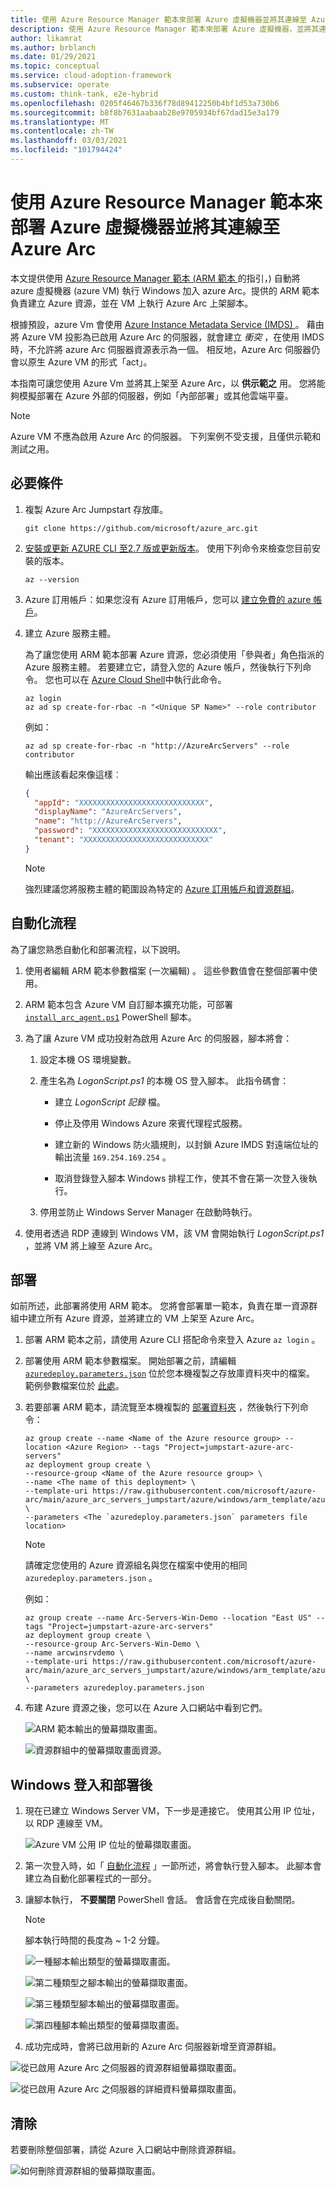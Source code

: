 ```yaml
---
title: 使用 Azure Resource Manager 範本來部署 Azure 虛擬機器並將其連線至 Azure Arc
description: 使用 Azure Resource Manager 範本來部署 Azure 虛擬機器，並將其連線到 Azure Arc。
author: likamrat
ms.author: brblanch
ms.date: 01/29/2021
ms.topic: conceptual
ms.service: cloud-adoption-framework
ms.subservice: operate
ms.custom: think-tank, e2e-hybrid
ms.openlocfilehash: 0205f46467b336f78d89412250b4bf1d53a730b6
ms.sourcegitcommit: b8f8b7631aabaab28e9705934bf67dad15e3a179
ms.translationtype: MT
ms.contentlocale: zh-TW
ms.lasthandoff: 03/03/2021
ms.locfileid: "101794424"
---
```

# <a name="use-an-azure-resource-manager-template-to-deploy-and-connect-an-azure-virtual-machine-to-azure-arc"></a>使用 Azure Resource Manager 範本來部署 Azure 虛擬機器並將其連線至 Azure Arc

本文提供使用 [Azure Resource Manager 範本 (ARM 範本 ](/azure/azure-resource-manager/templates/overview) 的指引，) 自動將 azure 虛擬機器 (azure VM) 執行 Windows 加入 azure Arc。提供的 ARM 範本負責建立 Azure 資源，並在 VM 上執行 Azure Arc 上架腳本。

根據預設，azure Vm 會使用 [Azure Instance Metadata Service (IMDS) ](/azure/virtual-machines/windows/instance-metadata-service) 。 藉由將 Azure VM 投影為已啟用 Azure Arc 的伺服器，就會建立 *衝突* ，在使用 IMDS 時，不允許將 azure Arc 伺服器資源表示為一個。 相反地，Azure Arc 伺服器仍會以原生 Azure VM 的形式「act」。

本指南可讓您使用 Azure Vm 並將其上架至 Azure Arc，以 **供示範之** 用。 您將能夠模擬部署在 Azure 外部的伺服器，例如「內部部署」或其他雲端平臺。

> [!NOTE]
> Azure VM 不應為啟用 Azure Arc 的伺服器。 下列案例不受支援，且僅供示範和測試之用。

## <a name="prerequisites"></a>必要條件

1. 複製 Azure Arc Jumpstart 存放庫。

    ```console
    git clone https://github.com/microsoft/azure_arc.git
    ```

2. [安裝或更新 AZURE CLI 至2.7 版或更新版本](/cli/azure/install-azure-cli)。 使用下列命令來檢查您目前安裝的版本。

    ```console
    az --version
    ```

3. Azure 訂用帳戶：如果您沒有 Azure 訂用帳戶，您可以 [建立免費的 azure 帳戶](https://azure.microsoft.com/free/)。

4. 建立 Azure 服務主體。

    為了讓您使用 ARM 範本部署 Azure 資源，您必須使用「參與者」角色指派的 Azure 服務主體。 若要建立它，請登入您的 Azure 帳戶，然後執行下列命令。 您也可以在 [Azure Cloud Shell](https://shell.azure.com/)中執行此命令。

    ```console
    az login
    az ad sp create-for-rbac -n "<Unique SP Name>" --role contributor
    ```

    例如：

    ```console
    az ad sp create-for-rbac -n "http://AzureArcServers" --role contributor
    ```

    輸出應該看起來像這樣︰

    ```json
    {
      "appId": "XXXXXXXXXXXXXXXXXXXXXXXXXXXX",
      "displayName": "AzureArcServers",
      "name": "http://AzureArcServers",
      "password": "XXXXXXXXXXXXXXXXXXXXXXXXXXXX",
      "tenant": "XXXXXXXXXXXXXXXXXXXXXXXXXXXX"
    }
    ```

    > [!NOTE]
    > 強烈建議您將服務主體的範圍設為特定的 [Azure 訂用帳戶和資源群組](/cli/azure/ad/sp)。

## <a name="automation-flow"></a>自動化流程

為了讓您熟悉自動化和部署流程，以下說明。

1. 使用者編輯 ARM 範本參數檔案 (一次編輯) 。 這些參數值會在整個部署中使用。

2. ARM 範本包含 Azure VM 自訂腳本擴充功能，可部署 [`install_arc_agent.ps1`](https://github.com/microsoft/azure_arc/blob/main/azure_arc_servers_jumpstart/azure/windows/arm_template/scripts/install_arc_agent.ps1) PowerShell 腳本。

3. 為了讓 Azure VM 成功投射為啟用 Azure Arc 的伺服器，腳本將會：

    1. 設定本機 OS 環境變數。

    2. 產生名為 *LogonScript.ps1* 的本機 OS 登入腳本。 此指令碼會：

        - 建立 *LogonScript 記錄* 檔。

        - 停止及停用 Windows Azure 來賓代理程式服務。

        - 建立新的 Windows 防火牆規則，以封鎖 Azure IMDS 對遠端位址的輸出流量 `169.254.169.254` 。

        - 取消登錄登入腳本 Windows 排程工作，使其不會在第一次登入後執行。

    3. 停用並防止 Windows Server Manager 在啟動時執行。

4. 使用者透過 RDP 連線到 Windows VM，該 VM 會開始執行 *LogonScript.ps1* ，並將 VM 將上線至 Azure Arc。

## <a name="deployment"></a>部署

如前所述，此部署將使用 ARM 範本。 您將會部署單一範本，負責在單一資源群組中建立所有 Azure 資源，並將建立的 VM 上架至 Azure Arc。

1. 部署 ARM 範本之前，請使用 Azure CLI 搭配命令來登入 Azure `az login` 。

2. 部署使用 ARM 範本參數檔案。 開始部署之前，請編輯 [`azuredeploy.parameters.json`](https://github.com/microsoft/azure_arc/blob/main/azure_arc_servers_jumpstart/azure/windows/arm_template/azuredeploy.parameters.json) 位於您本機複製之存放庫資料夾中的檔案。 範例參數檔案位於 [此處](https://github.com/microsoft/azure_arc/blob/main/azure_arc_servers_jumpstart/azure/windows/arm_template/azuredeploy.parameters.example.json)。

3. 若要部署 ARM 範本，請流覽至本機複製的 [部署資料夾](https://github.com/microsoft/azure_arc/tree/main/azure_arc_servers_jumpstart/azure/windows/arm_template) ，然後執行下列命令：

    ```console
    az group create --name <Name of the Azure resource group> --location <Azure Region> --tags "Project=jumpstart-azure-arc-servers"
    az deployment group create \
    --resource-group <Name of the Azure resource group> \
    --name <The name of this deployment> \
    --template-uri https://raw.githubusercontent.com/microsoft/azure-arc/main/azure_arc_servers_jumpstart/azure/windows/arm_template/azuredeploy.json \
    --parameters <The `azuredeploy.parameters.json` parameters file location>
    ```

    > [!NOTE]
    > 請確定您使用的 Azure 資源組名與您在檔案中使用的相同 `azuredeploy.parameters.json` 。

    例如：

    ```console
    az group create --name Arc-Servers-Win-Demo --location "East US" --tags "Project=jumpstart-azure-arc-servers"
    az deployment group create \
    --resource-group Arc-Servers-Win-Demo \
    --name arcwinsrvdemo \
    --template-uri https://raw.githubusercontent.com/microsoft/azure-arc/main/azure_arc_servers_jumpstart/azure/windows/arm_template/azuredeploy.json \
    --parameters azuredeploy.parameters.json
    ```

4. 布建 Azure 資源之後，您可以在 Azure 入口網站中看到它們。

    ![ARM 範本輸出的螢幕擷取畫面。](./media/arm-template/template-windows-output.png)

    ![資源群組中的螢幕擷取畫面資源。](./media/arm-template/template-windows-resources.png)

## <a name="windows-sign-in-and-post-deployment"></a>Windows 登入和部署後

1. 現在已建立 Windows Server VM，下一步是連接它。 使用其公用 IP 位址，以 RDP 連線至 VM。

    ![Azure VM 公用 IP 位址的螢幕擷取畫面。](./media/arm-template/template-windows-ip.png)

2. 第一次登入時，如「 [自動化流程](#automation-flow) 」一節所述，將會執行登入腳本。 此腳本會建立為自動化部署程式的一部分。

3. 讓腳本執行， **不要關閉** PowerShell 會話。 會話會在完成後自動關閉。

    > [!NOTE]
    > 腳本執行時間的長度為 ~ 1-2 分鐘。

    ![一種腳本輸出類型的螢幕擷取畫面。](./media/arm-template/template-windows-script-1.png)

    ![第二種類型之腳本輸出的螢幕擷取畫面。](./media/arm-template/template-windows-script-2.png)

    ![第三種類型腳本輸出的螢幕擷取畫面。](./media/arm-template/template-windows-script-3.png)

    ![第四種腳本輸出類型的螢幕擷取畫面。](./media/arm-template/template-windows-script-4.png)

4. 成功完成時，會將已啟用新的 Azure Arc 伺服器新增至資源群組。

![從已啟用 Azure Arc 之伺服器的資源群組螢幕擷取畫面。](./media/arm-template/template-windows-resource-gp.png)

![從已啟用 Azure Arc 之伺服器的詳細資料螢幕擷取畫面。](./media/arm-template/template-windows-server-details.png)

## <a name="cleanup"></a>清除

若要刪除整個部署，請從 Azure 入口網站中刪除資源群組。

![如何刪除資源群組的螢幕擷取畫面。](./media/arm-template/template-windows-delete.png)
